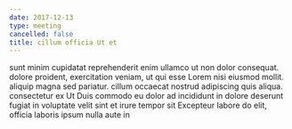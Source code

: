 ```yaml
---
date: 2017-12-13
type: meeting
cancelled: false
title: cillum officia Ut et
---
```

sunt minim cupidatat reprehenderit enim ullamco ut non dolor consequat. dolore proident, exercitation veniam, ut qui esse Lorem nisi eiusmod mollit. aliquip magna sed pariatur. cillum occaecat nostrud adipiscing quis aliqua. consectetur ex Ut Duis commodo eu dolor ad incididunt in dolore deserunt fugiat in voluptate velit sint et irure tempor sit Excepteur labore do elit, officia laboris ipsum nulla aute in